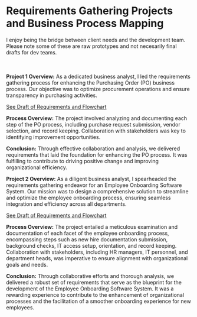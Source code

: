 # Requirements Gathering Projects and Business Process Mapping
I enjoy being the bridge between client needs and the development team. Please note some of these are raw prototypes and not necesarily final drafts for dev teams.  
<br>
<br>


**Project 1 Overview:**
As a dedicated business analyst, I led the requirements gathering process for enhancing the Purchasing Order (PO) business process. Our objective was to optimize procurement operations and ensure transparency in purchasing activities.

[See Draft of Requirements and Flowchart](https://github.com/zeshawnahmed/Business-Process-Requirements-Continued/blob/main/business%20process%20mapping/Purchase%20Order%20Business%20Process.pdf)

**Process Overview:**
The project involved analyzing and documenting each step of the PO process, including purchase request submission, vendor selection, and record keeping. Collaboration with stakeholders was key to identifying improvement opportunities.

**Conclusion:**
Through effective collaboration and analysis, we delivered requirements that laid the foundation for enhancing the PO process. It was fulfilling to contribute to driving positive change and improving organizational efficiency.
<br>

**Project 2 Overview:**
As a diligent business analyst, I spearheaded the requirements gathering endeavor for an Employee Onboarding Software System. Our mission was to design a comprehensive solution to streamline and optimize the employee onboarding process, ensuring seamless integration and efficiency across all departments.

[See Draft of Requirements and Flowchart](https://github.com/zeshawnahmed/Business-Process-Requirements-Continued/blob/main/business%20process%20mapping/Employee%20Onboarding%20Process_n.pdf)

**Process Overview:**
The project entailed a meticulous examination and documentation of each facet of the employee onboarding process, encompassing steps such as new hire documentation submission, background checks, IT access setup, orientation, and record keeping. Collaboration with stakeholders, including HR managers, IT personnel, and department heads, was imperative to ensure alignment with organizational goals and needs.

**Conclusion:**
Through collaborative efforts and thorough analysis, we delivered a robust set of requirements that serve as the blueprint for the development of the Employee Onboarding Software System. It was a rewarding experience to contribute to the enhancement of organizational processes and the facilitation of a smoother onboarding experience for new employees.
